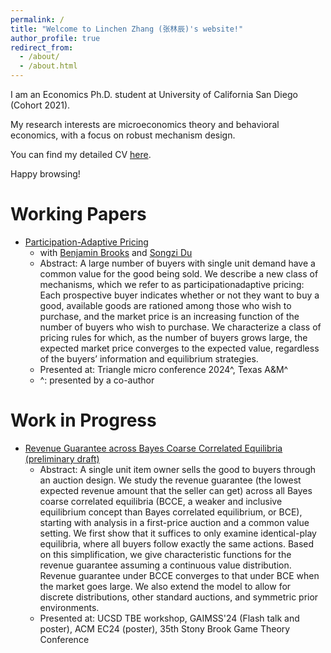 ```yaml
---
permalink: /
title: "Welcome to Linchen Zhang (张林辰)'s website!"
author_profile: true
redirect_from: 
  - /about/
  - /about.html
---
```


I am an Economics Ph.D. student at University of California San Diego (Cohort 2021). 

My research interests are microeconomics theory and behavioral economics, with a focus on robust mechanism design. 

You can find my detailed CV [here](/files/Linchen_Zhang_CV_2024.pdf).

Happy browsing!

Working Papers
======
* [Participation-Adaptive Pricing](/files/bdz_pricing.pdf)
  * with [Benjamin Brooks](https://www.benjaminbrooks.net/) and [Songzi Du](https://econweb.ucsd.edu/~sodu/)
  * Abstract: A large number of buyers with single unit demand have a common value for the good
being sold. We describe a new class of mechanisms, which we refer to as participationadaptive pricing: Each prospective buyer indicates whether or not they want to buy a
good, available goods are rationed among those who wish to purchase, and the market
price is an increasing function of the number of buyers who wish to purchase. We
characterize a class of pricing rules for which, as the number of buyers grows large,
the expected market price converges to the expected value, regardless of the buyers’
information and equilibrium strategies.
  * Presented at: Triangle micro conference 2024^, Texas A&M^
  * ^: presented by a co-author

Work in Progress
======
* [Revenue Guarantee across Bayes Coarse Correlated Equilibria (preliminary draft)](/files/RG_BCCE_Linchen_Zhang.pdf)
  * Abstract: A single unit item owner sells the good to buyers through an auction design. We study the revenue guarantee (the lowest expected revenue amount that the seller can get) across all Bayes coarse correlated equilibria (BCCE, a weaker and inclusive equilibrium concept than Bayes correlated equilibrium, or BCE), starting with analysis in a first-price auction and a common value setting. We first show that it suffices to only examine identical-play equilibria, where all buyers follow exactly the same actions. Based on this simplification, we give characteristic functions for the revenue guarantee assuming a continuous value distribution. Revenue guarantee under BCCE converges to that under BCE when the market goes large. We also extend the model to allow for discrete distributions, other standard auctions, and symmetric prior environments.
  * Presented at: UCSD TBE workshop, GAIMSS'24 (Flash talk and poster), ACM EC24 (poster), 35th Stony Brook Game Theory Conference
  



